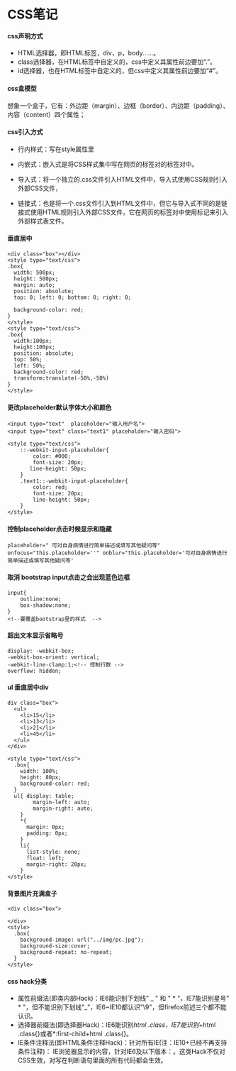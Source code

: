 # CSS笔记

#### css声明方式

+ HTML选择器，即HTML标签，div，p，body......。
+ class选择器，在HTML标签中自定义的，css中定义其属性前边要加“.”。
+ id选择器，也在HTML标签中自定义的，但css中定义其属性前边要加“#”。

#### css盒模型

  想象一个盒子，它有：外边距（margin）、边框（border）、内边距（padding）、内容（content）四个属性；

#### css引入方式

+ 行内样式：写在style属性里
+ 内嵌式：嵌入式是将CSS样式集中写在网页的<head></head>标签对的<style></style>标签对中。
  <head>

  <style type="text/css">

  ...此处写CSS样式

  </style>

  </head>

+ 导入式：将一个独立的.css文件引入HTML文件中，导入式使用CSS规则引入外部CSS文件，<style>标记也是写在<head>标记中，使用的语法如下：

  <style type="text/css">

    @import"mystyle.css"; 此处要注意.css文件的路径

  </style>

+ 链接式：也是将一个.css文件引入到HTML文件中，但它与导入式不同的是链接式使用HTML规则引入外部CSS文件，它在网页的<head></head>标签对中使用<link>标记来引入外部样式表文件。

#### 垂直居中

    <div class="box"></div>
    <style type="text/css">
    .box{
      width: 500px;      
      height: 500px;
      margin: auto;  
      position: absolute;  
      top: 0; left: 0; bottom: 0; right: 0; 
    
      background-color: red;
    }
    </style>
    <style type="text/css">
    .box{
      width:100px;
      height:100px;
      position: absolute;  
      top: 50%; 
      left: 50%; 
      background-color: red;
      transform:translate(-50%,-50%)
    }
    </style>

#### 更改placeholder默认字体大小和颜色

    <input type="text"  placeholder="输入用户名">
    <input type="text" class="text1" placeholder="输入密码">
    
    <style type="text/css">
        ::-webkit-input-placeholder{
            color: #000;
            font-size: 20px;
           line-height: 50px;
        }
        .text1::-webkit-input-placeholder{
            color: red;
            font-size: 20px;
            line-height: 50px;
        }
    </style>

#### 控制placeholder点击时候显示和隐藏
  
    placeholder=" 可对自身病情进行简单描述或填写其他疑问等" onfocus="this.placeholder=''" onblur="this.placeholder='可对自身病情进行简单描述或填写其他疑问等'
#### 取消 bootstrap input点击之会出现蓝色边框
    input{
        outline:none;
        box-shadow:none;
    }
    <!--要覆盖bootstrap里的样式  -->

#### 超出文本显示省略号

    display: -webkit-box;
    -webkit-box-orient: vertical;
    -webkit-line-clamp:1;<!-- 控制行数 -->
    overflow: hidden;

#### ul 垂直居中div

    div class="box">
      <ul>
        <li>15</li>
        <li>13</li>
        <li>21</li>
        <li>45</li>
      </ul>
    </div> 

    <style type="text/css">
      .box{
        width: 100%;
        height: 80px;
        background-color: red;
      }
      ul{ display: table;
            margin-left: auto;
            margin-right: auto;
        }
        *{
          margin: 0px;
          padding: 0px;
        }
        li{
          list-style: none;
          float: left;
          margin-right: 20px;
        }
    </style>

#### 背景图片充满盒子

    <div class="box">
      
    </div>
    <style>
      .box{
        background-image: url("../img/pc.jpg");
        background-size:cover;
        background-repeat: no-repeat;
      }
    </style>

#### css hack分类

+ 属性前缀法(即类内部Hack)：IE6能识别下划线" _ " 和 " * "，IE7能识别星号" * "，但不能识别下划线"_"，IE6~IE10都认识"\9"，但firefox前述三个都不能认识。
+ 选择器前缀法(即选择器Hack)：IE6能识别*html .class，IE7能识别*+html .class{}或者*:first-child+html .class{}。
+ IE条件注释法(即HTML条件注释Hack)：针对所有IE(注：IE10+已经不再支持条件注释)： IE浏览器显示的内容，针对IE6及以下版本：。这类Hack不仅对CSS生效，对写在判断语句里面的所有代码都会生效。
